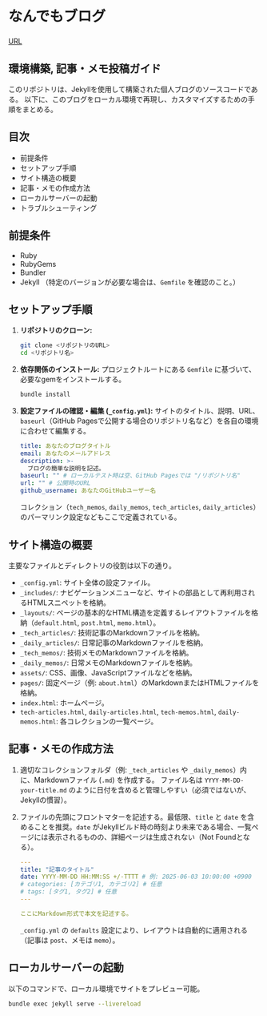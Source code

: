 # なんでもブログ

###
[URL](https://smashblooms.github.io/my-blog/)

## 環境構築, 記事・メモ投稿ガイド

このリポジトリは、Jekyllを使用して構築された個人ブログのソースコードである。
以下に、このブログをローカル環境で再現し、カスタマイズするための手順をまとめる。

## 目次

- 前提条件
- セットアップ手順
- サイト構造の概要
- 記事・メモの作成方法
- ローカルサーバーの起動
- トラブルシューティング

## 前提条件

- Ruby
- RubyGems
- Bundler
- Jekyll
  （特定のバージョンが必要な場合は、`Gemfile` を確認のこと。）

## セットアップ手順

1.  **リポジトリのクローン:**
    ```bash
    git clone <リポジトリのURL>
    cd <リポジトリ名>
    ```

2.  **依存関係のインストール:**
    プロジェクトルートにある `Gemfile` に基づいて、必要なgemをインストールする。
    ```bash
    bundle install
    ```

3.  **設定ファイルの確認・編集 (`_config.yml`):**
    サイトのタイトル、説明、URL、`baseurl`（GitHub Pagesで公開する場合のリポジトリ名など）を各自の環境に合わせて編集する。
    ```yaml
    title: あなたのブログタイトル
    email: あなたのメールアドレス
    description: >-
      ブログの簡単な説明を記述。
    baseurl: "" # ローカルテスト時は空、GitHub Pagesでは "/リポジトリ名"
    url: "" # 公開時のURL
    github_username: あなたのGitHubユーザー名
    ```
    コレクション（`tech_memos`, `daily_memos`, `tech_articles`, `daily_articles`）のパーマリンク設定などもここで定義されている。

## サイト構造の概要

主要なファイルとディレクトリの役割は以下の通り。

- `_config.yml`: サイト全体の設定ファイル。
- `_includes/`: ナビゲーションメニューなど、サイトの部品として再利用されるHTMLスニペットを格納。
- `_layouts/`: ページの基本的なHTML構造を定義するレイアウトファイルを格納（`default.html`, `post.html`, `memo.html`）。
- `_tech_articles/`: 技術記事のMarkdownファイルを格納。
- `_daily_articles/`: 日常記事のMarkdownファイルを格納。
- `_tech_memos/`: 技術メモのMarkdownファイルを格納。
- `_daily_memos/`: 日常メモのMarkdownファイルを格納。
- `assets/`: CSS、画像、JavaScriptファイルなどを格納。
- `pages/`: 固定ページ（例: `about.html`）のMarkdownまたはHTMLファイルを格納。
- `index.html`: ホームページ。
- `tech-articles.html`, `daily-articles.html`, `tech-memos.html`, `daily-memos.html`: 各コレクションの一覧ページ。

## 記事・メモの作成方法

1.  適切なコレクションフォルダ（例: `_tech_articles` や `_daily_memos`）内に、Markdownファイル (`.md`) を作成する。
    ファイル名は `YYYY-MM-DD-your-title.md` のように日付を含めると管理しやすい（必須ではないが、Jekyllの慣習）。

2.  ファイルの先頭にフロントマターを記述する。最低限、`title` と `date` を含めることを推奨。`date` がJekyllビルド時の時刻より未来である場合、一覧ページには表示されるものの、詳細ページは生成されない（Not Foundとなる）。
    ```yaml
    ---
    title: "記事のタイトル"
    date: YYYY-MM-DD HH:MM:SS +/-TTTT # 例: 2025-06-03 10:00:00 +0900
    # categories: [カテゴリ1, カテゴリ2] # 任意
    # tags: [タグ1, タグ2] # 任意
    ---

    ここにMarkdown形式で本文を記述する。
    ```
    `_config.yml` の `defaults` 設定により、レイアウトは自動的に適用される（記事は `post`、メモは `memo`）。

## ローカルサーバーの起動

以下のコマンドで、ローカル環境でサイトをプレビュー可能。
```bash
bundle exec jekyll serve --livereload